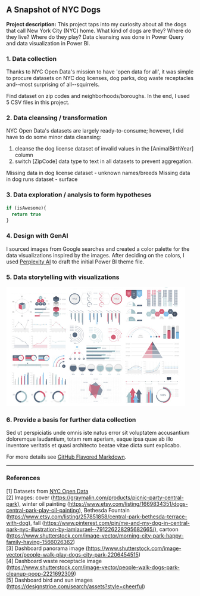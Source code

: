 ## A Snapshot of NYC Dogs

**Project description:** This project taps into my curiosity about all the dogs that call New York City (NYC) home. What kind of dogs are they?  Where do they live?  Where do they play?  Data cleansing was done in Power Query and data visualization in Power BI.

### 1. Data collection

Thanks to NYC Open Data's mission to have 'open data for all', it was simple to procure datasets on NYC dog licenses, dog parks, dog waste receptacles and--most surprising of all--squirrels.  

Find dataset on zip codes and neighborhoods/boroughs.  In the end, I used 5 CSV files in this project.

### 2. Data cleansing / transformation

NYC Open Data's datasets are largely ready-to-consume; however, I did have to do some minor data cleansing:
1. cleanse the dog license dataset of invalid values in the [AnimalBirthYear] column
2. switch [ZipCode] data type to text in all datasets to prevent aggregation. 

Missing data in dog license dataset - unknown names/breeds
Missing data in dog runs dataset - surface

### 3. Data exploration / analysis to form hypotheses

```javascript
if (isAwesome){
  return true
}
```
### 4. Design with GenAI

I sourced images from Google searches and created a color palette for the data visualizations inspired by the images.  After deciding on the colors, I used [Perplexity AI](https://www.perplexity.ai/) to draft the initial Power BI theme file.

### 5. Data storytelling with visualizations

<img src="images/dummy_thumbnail.jpg?raw=true"/>

### 6. Provide a basis for further data collection

Sed ut perspiciatis unde omnis iste natus error sit voluptatem accusantium doloremque laudantium, totam rem aperiam, eaque ipsa quae ab illo inventore veritatis et quasi architecto beatae vitae dicta sunt explicabo. 

For more details see [GitHub Flavored Markdown](https://guides.github.com/features/mastering-markdown/).

---

### References

[1] Datasets from [NYC Open Data](https://opendata.cityofnewyork.us/)
<br>[2] Images: cover (https://graymalin.com/products/picnic-party-central-park), winter oil painting (https://www.etsy.com/listing/1669834351/dogs-central-park-play-oil-painting), Bethesda Fountain (https://www.etsy.com/listing/257851858/central-park-bethesda-terrace-with-dog), fall (https://www.pinterest.com/pin/me-and-my-dog-in-central-park-nyc-illustration-by-iamlaurael--791226228295682665/), cartoon (https://www.shutterstock.com/image-vector/morning-city-park-happy-family-having-1566026362)
<br>[3] Dashboard panorama image (https://www.shutterstock.com/image-vector/people-walk-play-dogs-city-park-2206454515)
<br>[4] Dashboard waste receptacle image (https://www.shutterstock.com/image-vector/people-walk-dogs-park-cleanup-poop-2221692309)
<br>[5] Dashboard bird and sun images (https://designstripe.com/search/assets?style=cheerful)
